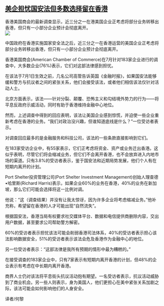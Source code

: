 <!--1594669922000-->
[美企担忧国安法但多数选择留在香港](https://cn.ft.com/story/001088521?full=y)
------

<div></div><div class="story-lead">香港美国商会的最新调查显示，近三分之一在港美国企业正考虑将部分业务转移出香港，但只有一小部分企业预计会彻底离开。</div><div class=" story-image image"><img src="https://thumbor.ftacademy.cn/unsafe/1340x754/https://thumbor.ftacademy.cn/unsafe/picture/4/000095884_piclink.jpg"></div><div class="story-body"><div id="story-body-container"><p>中国政府在香港实施国家安全法之后，近三分之一在香港运营的美国企业正考虑将部分业务转移出香港，但只有一小部分企业预计会彻底离开。</p><p>香港美国商会(American Chamber of Commerce)在7月针对183家企业进行的调查中，大多数企业(76%)表示，它们对这部法律感到担忧。</p><p>在该法于7月1日生效之前，几名公司高管告诉英国《金融时报》，如果国安法能够缓和警方与抗议者之间的紧张关系，他们会接受该法，或者他们相信该法仅针对活动人士。</p><p>北京方面表示，该法——针对分裂、颠覆、恐怖主义和勾结境外势力的行为——将平息反政府示威活动，同时有助于香港维持金融中心地位。</p><div  data-o-ads-name="mpu-middle1" class="o-ads in-article-advert" data-o-ads-formats-default="false"  data-o-ads-formats-small="FtcMobileMpu"  data-o-ads-formats-medium="FtcMpu" data-o-ads-formats-large="FtcMpu" data-o-ads-formats-extra="FtcMpu" data-o-ads-targeting="cnpos=middle1;" data-cy='[{"devices":["PC","iPhoneWeb","AndroidWeb","iPhoneApp","AndroidApp"],"pattern":"MPU","position":"Middle1","container":"mpuInStory"}]'></div><p>然而，上述调查中得到的回应表明，该法让美国企业感到惊慌，并迫使一些企业重新考虑在香港的业务。“我们对政治没兴趣，但谁知道底线是什么？”一位受访者表示。</p><p>对调查回应最多的是金融服务和科技公司，该法的一些条款直接影响到它们。</p><p>在183家受访企业中，有55家表示，它们正考虑将资金、资产或业务迁出香港。这似乎表明，尽管它们将会缩减业务，但它们不会离开香港，也不会放弃进入内地市场的渠道。只有3.8%的受访者表示，鉴于国安法和近期局势发展，他们个人有在短期内离开的计划。</p><p>Port Shelter投资管理公司(Port Shelter Investment Management)创始人理查德•哈里斯(Richard Harris)表示，如果企业60%的业务在香港，40%的业务在新加坡，那么它们可能会选择将这一比例对调。</p><p>他说：“这（调查结果）并没有让我太惊讶，因为许多企业将考虑缩减业务。”他补充称，希望留在香港的人才可能出现“自然流失”。</p><p>根据国安法，香港当局有权要求社交媒体平台、数据和电信提供商删除内容，交出用户数据，甚至要求公司帮助警方解密。</p><div data-o-ads-name="mpu-middle2" class="o-ads in-article-advert" data-o-ads-formats-default="false"  data-o-ads-formats-small="FtcMobileMpu"  data-o-ads-formats-medium="false" data-o-ads-formats-large="false" data-o-ads-formats-extra="false" data-o-ads-targeting="cnpos=middle2;" data-cy='[{"devices":["iPhoneWeb","AndroidWeb","iPhoneApp","AndroidApp"],"pattern":"MPU","position":"Middle2","container":"mpuInStory"}]'></div><p>60%的受访者表示担忧该法可能会削弱香港司法体系，40%的受访者表示担心该法影响数据安全，51%的受访者表示该法会危及香港作为金融中心的地位。</p><p>另一位受访者表示：“这部法律是我所有预期的情形中最为糟糕的。”</p><p>在接受调查的183家企业中，只有7家表示有短期内离开香港的计划，但48%的企业表示有考虑在中长期内离开香港。</p><p>商界人士仍对该法将平息街头抗议活动抱有期望。一名受访者表示，抗议活动威胁到了商业机会。另一些人则表示，身为美国人，他们更担心在美中紧张关系加剧之际，该法可能会如何影响他们的人身安全。</p><p>译者/何黎</p></div><div class="clearfloat"></div></div>
